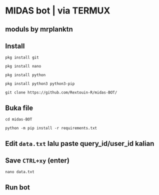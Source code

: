 # MIDAS bot | via TERMUX 

## moduls by mrplanktn

## Install 
```
pkg install git
```
```
pkg install nano
```
```
pkg install python
```
```
pkg install python3 python3-pip
```
```
git clone https://github.com/Rextouin-R/midas-BOT/
```
## Buka file 
```
cd midas-BOT
```
```
python -m pip install -r requirements.txt
```
## Edit `data.txt` lalu paste query_id/user_id kalian
## Save `CTRL+xy` (enter) 
```
nano data.txt
```
## Run bot
```
